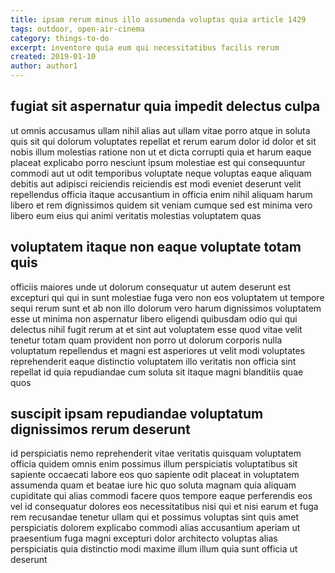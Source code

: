 ```yaml
---
title: ipsam rerum minus illo assumenda voluptas quia article 1429
tags: outdoor, open-air-cinema
category: things-to-do
excerpt: inventore quia eum qui necessitatibus facilis rerum
created: 2019-01-10
author: author1
---
```


## fugiat sit aspernatur quia impedit delectus culpa

ut omnis accusamus ullam nihil alias aut ullam vitae porro atque in soluta quis sit qui dolorum voluptates repellat et rerum earum dolor id dolor et sit nobis illum molestias ratione non ut et dicta corrupti quia et harum eaque placeat explicabo porro nesciunt ipsum molestiae est qui consequuntur commodi aut ut odit temporibus voluptate neque voluptas eaque aliquam debitis aut adipisci reiciendis reiciendis est modi eveniet deserunt velit repellendus officia itaque accusantium in officia enim nihil aliquam harum libero et rem dignissimos quidem sit veniam cumque sed est minima vero libero eum eius qui animi veritatis molestias voluptatem quas

## voluptatem itaque non eaque voluptate totam quis

officiis maiores unde ut dolorum consequatur ut autem deserunt est excepturi qui qui in sunt molestiae fuga vero non eos voluptatem ut tempore sequi rerum sunt et ab non illo dolorum vero harum dignissimos voluptatem esse ut minima non aspernatur libero eligendi quibusdam odio qui qui delectus nihil fugit rerum at et sint aut voluptatem esse quod vitae velit tenetur totam quam provident non porro ut dolorum corporis nulla voluptatum repellendus et magni est asperiores ut velit modi voluptates reprehenderit eaque distinctio voluptatem illo veritatis non officia sint repellat id quia repudiandae cum soluta sit itaque magni blanditiis quae quos

## suscipit ipsam repudiandae voluptatum dignissimos rerum deserunt

id perspiciatis nemo reprehenderit vitae veritatis quisquam voluptatem officia quidem omnis enim possimus illum perspiciatis voluptatibus sit sapiente occaecati labore eos quo sapiente odit placeat in voluptatem assumenda quam et beatae iure hic quo soluta magnam quia aliquam cupiditate qui alias commodi facere quos tempore eaque perferendis eos vel id consequatur dolores eos necessitatibus nisi qui et nisi earum et fuga rem recusandae tenetur ullam qui et possimus voluptas sint quis amet perspiciatis dolorem explicabo commodi alias accusantium aperiam ut praesentium fuga magni excepturi dolor architecto voluptas alias perspiciatis quia distinctio modi maxime illum illum quia sunt officia ut deserunt
